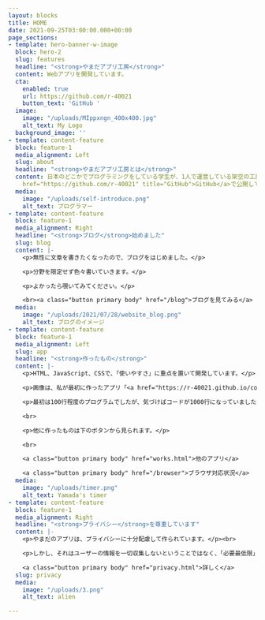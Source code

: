 ```yaml
---
layout: blocks
title: HOME
date: 2021-09-25T03:00:00.000+00:00
page_sections:
- template: hero-banner-w-image
  block: hero-2
  slug: features
  headline: "<strong>やまだアプリ工房</strong>"
  content: Webアプリを開発しています。
  cta:
    enabled: true
    url: https://github.com/r-40021
    button_text: 'GitHub '
  image:
    image: "/uploads/MIppxngn_400x400.jpg"
    alt_text: My Logo
  background_image: ''
- template: content-feature
  block: feature-1
  media_alignment: Left
  slug: about
  headline: "<strong>やまだアプリ工房とは</strong>"
  content: 日本のどこかでプログラミングをしている学生が、1人で運営している架空の工房。<br>真面目なWebアプリや不真面目なWebアプリを開発しています。<br>「オープンソース」という仕組みが好きなので、作ったプログラムは基本的に<a
    href="https://github.com/r-40021" title="GitHub">GitHub</a>で公開しています。<br>技術力は大したことないですが、使いやすいものを作っていきたいです。
  media:
    image: "/uploads/self-introduce.png"
    alt_text: プログラマー
- template: content-feature
  block: feature-1
  media_alignment: Right
  headline: "<strong>ブログ</strong>始めました"
  slug: blog
  content: |-
    <p>無性に文章を書きたくなったので、ブログをはじめました。</p>

    <p>分野を限定せず色々書いていきます。</p>

    <p>よかったら覗いてみてください。</p>

    <br><a class="button primary body" href="/blog">ブログを見てみる</a>
  media:
    image: "/uploads/2021/07/28/website_blog.png"
    alt_text: ブログのイメージ
- template: content-feature
  block: feature-1
  media_alignment: Left
  slug: app
  headline: "<strong>作ったもの</strong>"
  content: |-
    <p>HTML、JavaScript、CSSで、「使いやすさ」に重点を置いて開発しています。</p>

    <p>画像は、私が最初に作ったアプリ「<a href="https://r-40021.github.io/countdown-timer" title="やまだのタイマー" target="_blank">やまだのタイマー</a>」</p>

    <p>最初は100行程度のプログラムでしたが、気づけばコードが1000行になっていました...</p>

    <br>

    <p>他に作ったものは下のボタンから見られます。</p>

    <br>

    <a class="button primary body" href="works.html">他のアプリ</a>

    <a class="button primary body" href="/browser">ブラウザ対応状況</a>
  media:
    image: "/uploads/timer.png"
    alt_text: Yamada's timer
- template: content-feature
  block: feature-1
  media_alignment: Right
  headline: "<strong>プライバシー</strong>を尊重しています"
  content: |-
    <p>やまだのアプリは、プライバシーに十分配慮して作られています。</p><br>

    <p>しかし、それはユーザーの情報を一切収集しないということではなく、「必要最低限」かつ「明示的に」ユーザーの情報を収集するということです。</p><br>

    <a class="button primary body" href="privacy.html">詳しく</a>
  slug: privacy
  media:
    image: "/uploads/3.png"
    alt_text: alien

---
```

